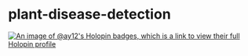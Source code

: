 # plant-disease-detection
[![An image of @ay12's Holopin badges, which is a link to view their full Holopin profile](https://holopin.me/ay12)](https://holopin.io/@ay12)
